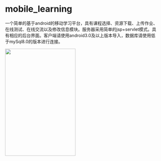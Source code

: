 # mobile_learning
一个简单的基于android的移动学习平台，具有课程选择、资源下载、上传作业、在线测试、在线交流以及修改信息模块。服务器采用简单的jsp+servlet模式。具有相应的后台界面。客户端请使用android3.0及以上版本导入，数据库请使用低于mySql8.0的版本进行连接。


<img src="https://github.com/LiDaiY/mobile_learning/blob/master/images/%E5%BE%AE%E4%BF%A1%E5%9B%BE%E7%89%87_20190103205752.jpg" width="230" height="350">
